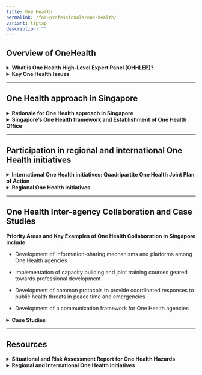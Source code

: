 ```yaml
---
title: One Health
permalink: /for-professionals/one-health/
variant: tiptap
description: ""
---
```

<h2>Overview of OneHealth</h2>
<div data-type="detailGroup" class="isomer-accordion isomer-accordion-white">
<details class="isomer-details">
<summary><strong>What is One Health High-Level Expert Panel (OHHLEP)?</strong>
</summary>
<div data-type="detailsContent" class="isomer-details-content">
<p>One Health is an integrated, unifying approach that aims to sustainably
balance and optimize the health of people, animals and ecosystems. It recognizes
the health of humans, domestic and wild animals, plants, and the wider
environment (including ecosystems) are closely linked and inter-dependent.
The approach mobilizes multiple sectors, disciplines and communities at
varying levels of society to work together to foster well-being and tackle
threats to health and ecosystems, while addressing the collective need
for clean water, energy and air, safe and nutritious food, taking action
on climate change, and contributing to sustainable development.</p>
<p>Central to this definition is taking One Health from theory to practice
through 4Cs: Communication, Coordination, Collaboration, and Capacity Building.
The approach is supported by four major international organisations, the
Food and Agriculture Organization of the United Nations (FAO), the World
Organisation for Animal Health (WOAH), the UN Environment Programme (UNEP)
and the World Health Organization (WHO).</p>
<p>The concept of One Health is not new, as there has always been a need
for the human health, animal health and environmental health agencies to
work together to address cross-sectoral areas.&nbsp;</p>
</div>
</details>
<details class="isomer-details">
<summary><strong>Key One Health Issues</strong>
</summary>
<div data-type="detailsContent" class="isomer-details-content">
<p>One Health encompasses a wide range of interconnected issues affecting
humans, animals, and the environment. These include:</p>
<ul data-tight="true" class="tight">
<li>
<p>Zoonotic diseases: Both emerging and re-emerging, as well as those endemic
to the Southeast Asian region.</p>
</li>
<li>
<p>Neglected tropical diseases and vector-borne illnesses.</p>
</li>
<li>
<p>Challenges to food safety and security.</p>
</li>
<li>
<p>Antimicrobial resistance (AMR).</p>
</li>
</ul>
<p>To illustrate, at the global level:</p>
<ul data-tight="true" class="tight">
<li>
<p>Risk drivers such as climate change and international trade and travel
of people, animals and food supply contribute to expanding habitats for
disease vectors like mosquitoes, leading to an increase in associated illnesses.</p>
</li>
<li>
<p>Zoonotic diseases can jeopardise food production, affecting livelihoods
and economic stability.</p>
</li>
<li>
<p>Contaminated water sources used for consumption, leisure, and other purposes
pose health risks to both people and animals.</p>
</li>
<li>
<p>AMR pathogens can spread rapidly through various channels, including communities,
food chains, healthcare settings, and the environment, complicating treatment
for both humans and animals <em>(For more information on Singapore’s National Strategic Action Plan on AMR, please refer to: <a rel="noopener noreferrer nofollow" target="_blank">https://www.ncid.sg/About-NCID/OurDepartments/Antimicrobial-Resistance-Coordinating-Office/Pages/default.aspx</a>)</em>
</p>
</li>
</ul>
</div>
</details>
</div>
<hr>
<h2>One Health approach in Singapore</h2>
<div data-type="detailGroup" class="isomer-accordion isomer-accordion-white">
<details class="isomer-details">
<summary><strong>Rationale for One Health approach in Singapore</strong>
</summary>
<div data-type="detailsContent" class="isomer-details-content">
<p>Singapore made early moves to adopt the One Health approach in 2012 to
safeguard human, animal, and environmental health. This early adoption
has enhanced surveillance, preparedness, and response programmes. Building
on this, Singapore is committed to strengthen the One Health approach,
emphasising early prevention and detection of health risks especially infectious
diseases, by working closely with local and international partners on One
Health initiatives.</p>
<p>The past outbreaks of SARS-CoV-2 and group B streptococcus (GBS) have
further emphasised the threat of emerging and re-emerging infectious and
zoonotic diseases. Southeast Asia, including Singapore, is a hotspot for
emerging diseases. The region has faced numerous public health emergencies
and outbreaks, such as SARS-CoV-1, MERS-CoV, and Nipah virus. To address
these challenges effectively, a multidisciplinary One Health approach is
crucial. This approach aims to balance and optimise the health of humans,
animals, plants, and the environment in a sustainable manner.</p>
</div>
</details>
<details class="isomer-details">
<summary><strong>Singapore’s One Health framework and Establishment of One Health Office</strong>
</summary>
<div data-type="detailsContent" class="isomer-details-content">
<p>Singapore’s One Health Framework, which comprise the Ministry of Health
(MOH), Singapore Food Agency (SFA), National Parks Board (NParks), National
Environment Agency (NEA) and PUB, Singapore's National Water Agency, and
the One Health Office (OHO) established by the interim Communicable Diseases
Agency (CDA) under MOH work together on multisectoral collaborative initiatives
at the human-animal-environment interface to address public health concerns
and to prevent, prepare against, respond to, and learn from public health
threats.</p>
<p>The main body of One Health collaboration is the inter-agency One Health
Co-ordinating Committee (OHCC), which provides strategic direction and
sets priorities on One Health issues in Singapore. The OHCC champions inter-agency
coordination and collaboration on One Health issues, including the progress
and effectiveness of the One Health action plans. The OHCC comprises senior-level
representatives, ensuring high-level commitment and decision-making capacity.</p>
<p>The inter-agency One Health Working Group (OHWG) works under the direction
of the OHCC to formulate, coordinate, implement and review programmes,
initiatives, and action plans. Sub-working groups or project teams are
established as and when necessary, to focus on specific areas of One Health
issues.</p>
<p>The OHO serves as a coordinating secretariat for One Health initiatives
in Singapore. Its roles include acting as the primary point of contact
for external enquiries on One Health matters, facilitating inter-agency
collaboration, and supporting the implementation of One Health strategies
across relevant sectors.</p>
</div>
</details>
</div>
<hr>
<h2>Participation in regional and international One Health initiatives</h2>
<div data-type="detailGroup" class="isomer-accordion isomer-accordion-white">
<details class="isomer-details">
<summary><strong>International One Health initiatives: Quadripartite One Health Joint Plan of Action</strong>
</summary>
<div data-type="detailsContent" class="isomer-details-content">
<p>To inform and drive One Health efforts at the global level, the Quadripartite
One Health Joint Plan of Action (OH-JPA) was published by the Quadripartite
- FAO, UNEP, WHO and WOAH, in collaboration with the One Health High-Level
Expert Panel (OHHLEP). The plan establishes five priority areas for One
Health: enhancing capacities to strengthen systems, reducing risks from
emerging and re-emerging zoonotic epidemics and pandemics, controlling
and eliminating endemic zoonotic, neglected tropical and vector-borne diseases,
curbing the silent pandemic of antimicrobial resistance (AMR), and integrating
the environment into One Health.</p>
</div>
</details>
<details class="isomer-details">
<summary><strong>Regional One Health initiatives</strong>
</summary>
<div data-type="detailsContent" class="isomer-details-content">
<p>Singapore actively participates in One Health initiatives regionally and
internationally, notably leading ASEAN initiatives such as drafting guidelines
on antimicrobial use in livestock and co-hosting the World One Health Congress
in 2022. The ASEAN Leaders' Declaration on One Health Initiative, adopted
in May 2023, establishes the ASEAN One Health Network (AOHN), commits to
analysing One Health implementation, and develops the ASEAN One Health
Joint Plan of Action (OH-JPA). The AOHN, launched in June 2024, aims to
strengthen multisectoral collaboration with key functions including identifying
priorities, facilitating knowledge exchange, and promoting One Health perspectives.
The OH-JPA outlines the implementation plan for the One Health approach
in ASEAN Member States. Its objectives include guiding the AOHN, serving
as a reference for national plans, and strengthening cross-sectoral collaboration.
&nbsp;</p>
<p><em>Additional regional and international One Health resources can be found under “Resources”.</em>
</p>
</div>
</details>
</div>
<hr>
<h2>One Health Inter-agency Collaboration and Case Studies</h2>
<p><strong>Priority Areas and Key Examples of One Health Collaboration in Singapore include:</strong>
</p>
<ul data-tight="true" class="tight">
<li>
<p>Development of information-sharing mechanisms and platforms among One
Health agencies</p>
</li>
<li>
<p>Implementation of capacity building and joint training courses geared
towards professional development</p>
</li>
<li>
<p>Development of common protocols to provide coordinated responses to public
health threats in peace time and emergencies</p>
</li>
<li>
<p>Development of a communication framework for One Health agencies</p>
</li>
</ul>
<div data-type="detailGroup" class="isomer-accordion-group isomer-accordion isomer-accordion-white">
<details class="isomer-details">
<summary><strong>Case Studies</strong>
</summary>
<div data-type="detailsContent" class="isomer-details-content">
<ol data-tight="true" class="tight">
<li>
<p><strong>Singapore Field Epidemiology Training Program (S-FETP)</strong>
</p>
<p>The Singapore Field Epidemiology Training Program (S-FETP) is a partnership
of the Saw Swee Hock School of Public Health and the NCID, hosting multi-sectoral
tiered training programmes for officers interested in field investigation
practice. They aim to ensure that health security extends beyond human
health to involve good hygiene, sanitation, environmental health, wildlife
ecology, animal and veterinary health, food safety, vector control and
social resilience.</p>
<p>To safeguard public health, we take a whole-of-society approach towards
capacity building. Training in field epidemiology methods, community engagement
and holistic education form vital parts of our defense against emerging
threats. S-FETP exists as a national asset with domain expertise and networking
to fulfil just such a role for professionals and the general public. Real
experiences of COVID-19 and pandemic preparedness have strengthened our
resolve to prevent the spread of infectious diseases and build community
readiness for outbreaks.</p>
<p>Master classes are conducted by experienced One Health trainers and epidemic
intelligence service faculty. Through group work, trainees investigate
wide-ranging issues and help create a profile of community health, which
in turn provide important clues to the at-risk groups in need of targeted
interventions. This training platform is specially designed to build a
sustainable field epidemiology workforce that meets the challenging future
of public health fraught with emerging threats.</p>
<p></p>
</li>
<li>
<p><strong>One Health Disease Prioritisation Workshop for One Health Agencies</strong>
</p>
<p>The One Health Zoonotic Disease Prioritisation (OHZDP) process utilizes
a multisectoral, One Health approach to prioritise zoonotic diseases of
greatest concern for One Health collaboration. This process brings together
representatives from human, animal, and environmental health sectors, and
other relevant partners to prioritise zoonotic diseases of greatest concern
that should be jointly addressed by human, animal, and environmental sectors.&nbsp;</p>
<p>The coordination of the OHZDP process, led by the National Parks Board
(NParks), culminated in a three-day zoonotic disease prioritisation workshop
from 19 to 21 April 2023 in Singapore. Participants from the One Health
agencies i.e. Ministry of Health (MOH), National Environment Agency (NEA),
NParks, Singapore Food Agency (SFA), the PUB Singapore (PUB)and external
facilitators from the US CDC and the Food and Agriculture Organization
(FAO) attended the workshop. Joining them as external advisors, were experts
in various fields, ranging from environmental biotechnology to infectious
diseases.</p>
<p>The workshop aimed to a) prioritise zoonotic diseases in Singapore and
b) develop next steps and action plans to address the priority zoonotic
diseases in collaboration with the One Health agencies. Participants discussed
various zoonotic diseases, developed criteria for evaluation and scored
each disease based on the criteria. After three days of discussion, the
agencies finalised the list of zoonotic diseases in Singapore, and prioritised
them for inter-agency collaboration. Participants then discussed the next
steps and action plans to address the priority zoonotic diseases focused
on One Health coordination and workforce, communications and outreach,
preparedness and response planning, and laboratory and surveillance capacity
and capabilities.</p>
<p></p>
</li>
<li>
<p><strong>Singapore's National Strategic Action Plan on Antimicrobial Resistance</strong>
</p>
<p>Singapore developed the National Strategic Action Plan (NSAP) on Antimicrobial
Resistance (AMR) through a One Health approach, recognising the interconnected
nature of AMR across human, animal, food, and environmental sectors. The
plan is built on multisectoral collaboration, with the One Health AMR Working
Group (AMRWG) coordinating efforts across sectors. It focuses on five core
strategies: education; surveillance and risk assessment; research; prevention
and control of infection; and optimisation of antimicrobial use, underpinned
by principles of international collaboration and economic sustainability.</p>
<p>A five-year workplan was established to guide the NSAP's execution, with
the AMR Coordinating Office overseeing implementation, monitoring, and
evaluation in partnership with One Health agencies. Since its launch in
November 2017, several initiatives have been implemented, including joint
AMR and Antimicrobial Utilisation (AMU) surveillance reporting across One
Health agencies, the development of guidelines for prudent antimicrobial
use in companion animals, and the establishment of a One Health AMR Research
Programme focusing on cross-sector transmission pathways, knowledge and
practices of key players, and the socioeconomic impact of AMR in Singapore.</p>
<p>The NSAP has led to improved awareness of AMR, strengthened surveillance
systems, enhanced infection prevention and control measures, and improved
antibiotic stewardship across sectors.</p>
<p>This case study demonstrates Singapore's comprehensive, multisectoral
approach to combating AMR, emphasising collaboration and integration across
various health domains, and serves as a model for other countries seeking
to address the complex challenge of AMR through a One Health approach.</p>
<p><em>(For more information on Singapore’s National Strategic Action Plan on AMR, please refer to: <a rel="noopener noreferrer nofollow" target="_blank">https://www.ncid.sg/About-NCID/OurDepartments/Antimicrobial-Resistance-Coordinating-Office/Pages/default.aspx</a>)</em>
</p>
</li>
</ol>
</div>
</details>
</div>
<hr>
<h2>Resources</h2>
<div data-type="detailGroup" class="isomer-accordion isomer-accordion-white">
<details class="isomer-details">
<summary><strong>Situational and Risk Assessment Report for One Health Hazards</strong>
</summary>
<div data-type="detailsContent" class="isomer-details-content">
<p>These reports demonstrate Singapore's integrated approach to addressing
health challenges at the human-animal-environment interface by One Health
agencies:</p>
<ul data-tight="true" class="tight">
<li>
<p>Ministry of Health</p>
</li>
<li>
<p>National Environment Agency</p>
</li>
<li>
<p>National Parks Board</p>
</li>
<li>
<p>PUB, the National Water Agency</p>
</li>
<li>
<p>Singapore Food Agency</p>
</li>
</ul>
<p>Key features:</p>
<ul data-tight="true" class="tight">
<li>
<p>Multi-sectoral risk assessment</p>
</li>
<li>
<p>Updates on monitored public health events</p>
</li>
<li>
<p>Multi-domain risk evaluations</p>
</li>
<li>
<p>Brief updates on emerging One Health events</p>
</li>
</ul>
<p>Link: <a href="https://www.moh.gov.sg/resources-statistics/reports/situational-and-risk-assessment-report-for-one-health-hazards" rel="noopener noreferrer nofollow" target="_blank">MOH | Situational and Risk Assessment Report for One Health Hazards</a>
</p>
<ul data-tight="true" class="tight">
<li>
<p>Situational and Risk Assessment Report for One Health Hazards - Issue
1: Nov 2022</p>
</li>
<li>
<p>Situational and Risk Assessment Report for One Health Hazards - Issue
2: Sep 2023</p>
</li>
</ul>
</div>
</details>
<details class="isomer-details">
<summary><strong>Regional and International One Health initiatives</strong>
</summary>
<div data-type="detailsContent" class="isomer-details-content">
<ul data-tight="true" class="tight">
<li>
<p>ASEAN Leaders’ Declaration on One Health Initiative</p>
</li>
<li>
<p>ASEAN One Health Network</p>
</li>
<li>
<p>ASEAN One Health Joint Plan of Action</p>
</li>
<li>
<p>Quadripartite One Health Joint Plan of Action with the six Action Tracks</p>
</li>
</ul>
</div>
</details>
</div>
<p></p>